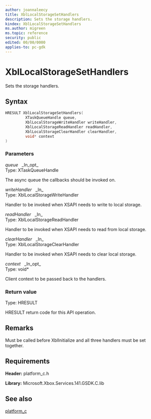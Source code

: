 ```yaml
---
author: joannaleecy
title: XblLocalStorageSetHandlers
description: Sets the storage handlers.
kindex: XblLocalStorageSetHandlers
ms.author: migreen
ms.topic: reference
security: public
edited: 00/00/0000
applies-to: pc-gdk
---
```


# XblLocalStorageSetHandlers  

Sets the storage handlers.  

## Syntax  
  
```cpp
HRESULT XblLocalStorageSetHandlers(  
         XTaskQueueHandle queue,  
         XblLocalStorageWriteHandler writeHandler,  
         XblLocalStorageReadHandler readHandler,  
         XblLocalStorageClearHandler clearHandler,  
         void* context  
)  
```  
  
### Parameters  
  
*queue* &nbsp;&nbsp;\_In\_opt\_  
Type: XTaskQueueHandle  
  
The async queue the callbacks should be invoked on.  
  
*writeHandler* &nbsp;&nbsp;\_In\_  
Type: XblLocalStorageWriteHandler  
  
Handler to be invoked when XSAPI needs to write to local storage.  
  
*readHandler* &nbsp;&nbsp;\_In\_  
Type: XblLocalStorageReadHandler  
  
Handler to be invoked when XSAPI needs to read from local storage.  
  
*clearHandler* &nbsp;&nbsp;\_In\_  
Type: XblLocalStorageClearHandler  
  
Handler to be invoked when XSAPI needs to clear local storage.  
  
*context* &nbsp;&nbsp;\_In\_opt\_  
Type: void*  
  
Client context to be passed back to the handlers.  
  
  
### Return value  
Type: HRESULT
  
HRESULT return code for this API operation.
  
## Remarks  
  
Must be called before XblInitialize and all three handlers must be set together.
  
## Requirements  
  
**Header:** platform_c.h
  
**Library:** Microsoft.Xbox.Services.141.GSDK.C.lib
  
## See also  
[platform_c](../platform_c_members.md)  
  
  